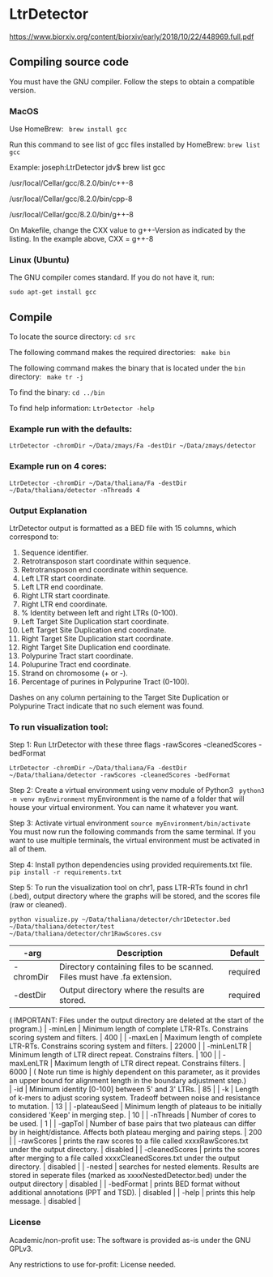 # LtrDetector

https://www.biorxiv.org/content/biorxiv/early/2018/10/22/448969.full.pdf



## Compiling source code

You must have the GNU compiler. Follow the steps to obtain a compatible version.

###  MacOS
Use HomeBrew:
	``` brew install gcc```

Run this command to see list of gcc files installed by HomeBrew:
```brew list gcc ```

Example:
joseph:LtrDetector jdv$ brew list gcc

/usr/local/Cellar/gcc/8.2.0/bin/c++-8

/usr/local/Cellar/gcc/8.2.0/bin/cpp-8

/usr/local/Cellar/gcc/8.2.0/bin/g++-8

On Makefile, change the CXX value to g++-Version as indicated by the listing. In the example above,
CXX = g++-8

### Linux (Ubuntu)
The GNU compiler comes standard. If you do not have it, run:

``` sudo apt-get install gcc ```

## Compile

To locate the source directory:
	``` cd src	```

The following command makes the required directories:
	``` make bin```

The following command makes the binary that is located under the ``bin`` directory:
	``` make tr -j```

To find the binary:
	```cd ../bin```

To find help information:
``` LtrDetector -help ```


### Example run with the defaults:

```LtrDetector -chromDir ~/Data/zmays/Fa -destDir ~/Data/zmays/detector```

### Example run on 4 cores:

```LtrDetector -chromDir ~/Data/thaliana/Fa -destDir ~/Data/thaliana/detector -nThreads 4```

### Output Explanation

LtrDetector output is formatted as a BED file with 15 columns, which correspond to:

1. Sequence identifier.
2. Retrotransposon start coordinate within sequence.
3. Retrotransposon end coordinate within sequence.
4. Left LTR start coordinate.
5. Left LTR end coordinate.
6. Right LTR start coordinate.
7. Right LTR end coordinate.
8. % Identity between left and right LTRs (0-100).
9. Left Target Site Duplication start coordinate.
10. Left Target Site Duplication end coordinate.
11. Right Target Site Duplication start coordinate.
12. Right Target Site Duplication end coordinate.
13. Polypurine Tract start coordinate.
14. Polupurine Tract end coordinate.
15. Strand on chromosome (+ or -).
16. Percentage of purines in Polypurine Tract (0-100).

Dashes on any column pertaining to the Target Site Duplication or Polypurine Tract indicate that no such element was found.


### To run visualization tool:

Step 1: Run LtrDetector with these three flags -rawScores -cleanedScores -bedFormat

```LtrDetector -chromDir ~/Data/thaliana/Fa -destDir ~/Data/thaliana/detector -rawScores -cleanedScores -bedFormat```

Step 2: Create a virtual environment using venv module of Python3
``` python3 -m venv myEnvironment```
myEnvironment is the name of a folder that will house your virtual environment. You can name it whatever you want.

Step 3: Activate virtual environment
``` source myEnvironment/bin/activate ```
You must now run the following commands from the same terminal. If you want to use multiple terminals, the virtual environment must be activated in all of them.

Step 4: Install python dependencies using provided requirements.txt file.
``` pip install -r requirements.txt ```

Step 5: To run the visualization tool on chr1, pass LTR-RTs found in chr1 (.bed), output directory where the graphs will be stored, and the scores file (raw or cleaned).

 ```python visualize.py ~/Data/thaliana/detector/chr1Detector.bed ~/Data/thaliana/detector/test ~/Data/thaliana/detector/chr1RawScores.csv```

| -arg     | Description | Default |
| ---------------- | ----------- | ------- |
| -chromDir | Directory containing files to be scanned. Files must have .fa extension. | required |
| -destDir | Output directory where the results are stored. | required |
( IMPORTANT: Files under the output directory are deleted at the start of the program.)
| -minLen | Minimum length of complete LTR-RTs. Constrains scoring system and filters. | 400 |
| -maxLen |  Maximum length of complete LTR-RTs. Constrains scoring system and filters. | 22000 |
| -minLenLTR | Minimum length of LTR direct repeat. Constrains filters. | 100 |
| -maxLenLTR | Maximum length of LTR direct repeat. Constrains filters. | 6000 |
( Note run time is highly dependent on this parameter, as it provides an upper bound for alignment length in the boundary adjustment step.)               
| -id | Minimum identity [0-100] between 5' and 3' LTRs. | 85 |
| -k  | Length of k-mers to adjust scoring system. Tradeoff between noise and resistance to mutation. | 13 |
| -plateauSeed | Minimum length of plateaus to be initially considered 'Keep' in merging step. | 10 |
| -nThreads | Number of cores to be used. | 1 |
| -gapTol | Number of base pairs that two plateaus can differ by in height/distance. Affects both plateau merging and pairing steps. | 200 |
| -rawScores | prints the raw scores to a file called xxxxRawScores.txt under the output directory. | disabled |
| -cleanedScores | prints the scores after merging to a file called xxxxCleanedScores.txt under the output directory. | disabled |
| -nested | searches for nested elements. Results are stored in seperate files (marked as xxxxNestedDetector.bed) under the output directory | disabled |
| -bedFormat | prints BED format without additional annotations (PPT and TSD). | disabled |
| -help | prints this help message. | disabled |


### License

Academic/non-profit use: The software is provided as-is under the GNU GPLv3.

Any restrictions to use for-profit: License needed.
